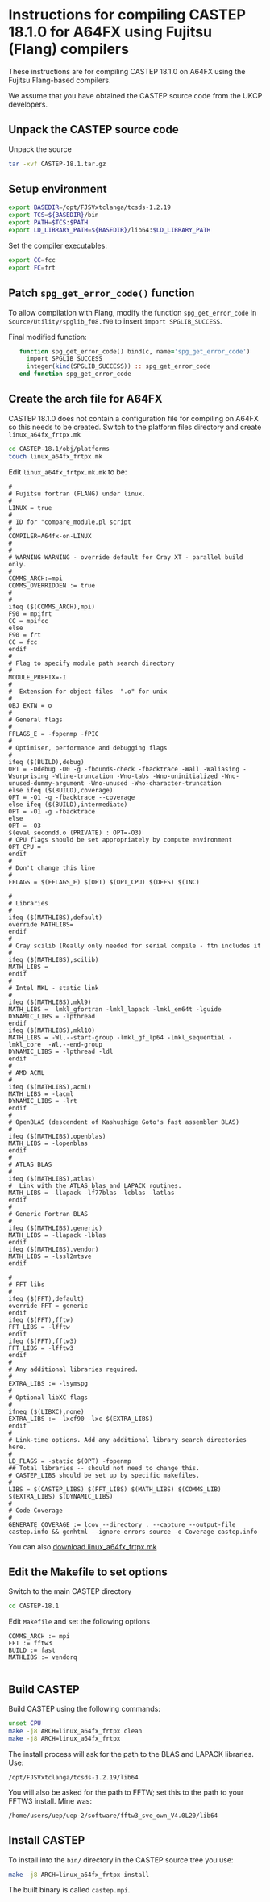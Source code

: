 Instructions for compiling CASTEP 18.1.0 for A64FX using Fujitsu (Flang) compilers
==================================================================================

These instructions are for compiling CASTEP 18.1.0 on A64FX using the Fujitsu Flang-based compilers.

We assume that you have obtained the CASTEP source code from the UKCP developers.

Unpack the CASTEP source code
-----------------------------

Unpack the source

```bash
tar -xvf CASTEP-18.1.tar.gz 
```

Setup environment
-----------------

```bash
export BASEDIR=/opt/FJSVxtclanga/tcsds-1.2.19
export TCS=${BASEDIR}/bin
export PATH=$TCS:$PATH
export LD_LIBRARY_PATH=${BASEDIR}/lib64:$LD_LIBRARY_PATH
```

Set the compiler executables:

```bash
export CC=fcc
export FC=frt
```

Patch `spg_get_error_code()` function
-------------------------------------

To allow compilation with Flang, modify the function `spg_get_error_code` in `Source/Utility/spglib_f08.f90` to insert `import SPGLIB_SUCCESS`.

Final modified function:

```fortran
   function spg_get_error_code() bind(c, name='spg_get_error_code')
     import SPGLIB_SUCCESS
     integer(kind(SPGLIB_SUCCESS)) :: spg_get_error_code
   end function spg_get_error_code
```

Create the arch file for A64FX
------------------------------

CASTEP 18.1.0 does not contain a configuration file for compiling on A64FX so this
needs to be created. Switch to the platform files directory and create `linux_a64fx_frtpx.mk`

```bash
cd CASTEP-18.1/obj/platforms
touch linux_a64fx_frtpx.mk
```

Edit `linux_a64fx_frtpx.mk.mk` to be:

```
#
# Fujitsu fortran (FLANG) under linux.
#
LINUX = true
#
# ID for "compare_module.pl script
#
COMPILER=A64fx-on-LINUX
#
#
# WARNING WARNING - override default for Cray XT - parallel build only.
#
COMMS_ARCH:=mpi
COMMS_OVERRIDDEN := true
#
#
ifeq ($(COMMS_ARCH),mpi)
F90 = mpifrt
CC = mpifcc
else
F90 = frt
CC = fcc
endif
#
# Flag to specify module path search directory
#
MODULE_PREFIX=-I
#
#  Extension for object files  ".o" for unix
#
OBJ_EXTN = o
#
# General flags
#
FFLAGS_E = -fopenmp -fPIC
#
# Optimiser, performance and debugging flags
#
ifeq ($(BUILD),debug)
OPT = -Ddebug -O0 -g -fbounds-check -fbacktrace -Wall -Waliasing -Wsurprising -Wline-truncation -Wno-tabs -Wno-uninitialized -Wno-unused-dummy-argument -Wno-unused -Wno-character-truncation
else ifeq ($(BUILD),coverage)
OPT = -O1 -g -fbacktrace --coverage
else ifeq ($(BUILD),intermediate)
OPT = -O1 -g -fbacktrace
else
OPT = -O3
$(eval secondd.o (PRIVATE) : OPT=-O3)
# CPU flags should be set appropriately by compute environment
OPT_CPU = 
endif
#
# Don't change this line
#
FFLAGS = $(FFLAGS_E) $(OPT) $(OPT_CPU) $(DEFS) $(INC)

#
# Libraries
#
ifeq ($(MATHLIBS),default)
override MATHLIBS=
endif
#
# Cray scilib (Really only needed for serial compile - ftn includes it
#
ifeq ($(MATHLIBS),scilib)
MATH_LIBS = 
endif
#
# Intel MKL - static link
#
ifeq ($(MATHLIBS),mkl9)
MATH_LIBS =  lmkl_gfortran -lmkl_lapack -lmkl_em64t -lguide 
DYNAMIC_LIBS = -lpthread
endif
ifeq ($(MATHLIBS),mkl10)
MATH_LIBS = -Wl,--start-group -lmkl_gf_lp64 -lmkl_sequential -lmkl_core  -Wl,--end-group
DYNAMIC_LIBS = -lpthread -ldl
endif
#
# AMD ACML
#
ifeq ($(MATHLIBS),acml)
MATH_LIBS = -lacml
DYNAMIC_LIBS = -lrt
endif
#
# OpenBLAS (descendent of Kashushige Goto's fast assembler BLAS)
#
ifeq ($(MATHLIBS),openblas)
MATH_LIBS = -lopenblas
endif
#
# ATLAS BLAS
#
ifeq ($(MATHLIBS),atlas)
#  Link with the ATLAS blas and LAPACK routines.
MATH_LIBS = -llapack -lf77blas -lcblas -latlas
endif
#
# Generic Fortran BLAS
#
ifeq ($(MATHLIBS),generic)
MATH_LIBS = -llapack -lblas 
endif
ifeq ($(MATHLIBS),vendor)
MATH_LIBS = -lssl2mtsve
endif

#
# FFT libs
#
ifeq ($(FFT),default)
override FFT = generic
endif
ifeq ($(FFT),fftw)
FFT_LIBS = -lfftw
endif
ifeq ($(FFT),fftw3)
FFT_LIBS = -lfftw3
endif
#
# Any additional libraries required. 
#
EXTRA_LIBS := -lsymspg 
#
# Optional libXC flags
#
ifneq ($(LIBXC),none)
EXTRA_LIBS := -lxcf90 -lxc $(EXTRA_LIBS)
endif
#
# Link-time options. Add any additional library search directories here.
#
LD_FLAGS = -static $(OPT) -fopenmp
## Total libraries -- should not need to change this.
# CASTEP_LIBS should be set up by specific makefiles.
#
LIBS = $(CASTEP_LIBS) $(FFT_LIBS) $(MATH_LIBS) $(COMMS_LIB) $(EXTRA_LIBS) $(DYNAMIC_LIBS)
#
# Code Coverage
#
GENERATE_COVERAGE := lcov --directory . --capture --output-file castep.info && genhtml --ignore-errors source -o Coverage castep.info
```

You can also [download linux_a64fx_frtpx.mk](linux_a64fx_frtpx.mk)

Edit the Makefile to set options
--------------------------------

Switch to the main CASTEP directory

```bash
cd CASTEP-18.1
```

Edit `Makefile` and set the following options

```
COMMS_ARCH := mpi
FFT := fftw3
BUILD := fast
MATHLIBS := vendorq


```

Build CASTEP
------------

Build CASTEP using the following commands:

```bash
unset CPU
make -j8 ARCH=linux_a64fx_frtpx clean
make -j8 ARCH=linux_a64fx_frtpx
```

The install process will ask for the path to the BLAS and LAPACK libraries. Use:

```
/opt/FJSVxtclanga/tcsds-1.2.19/lib64
```

You will also be asked for the path to FFTW; set this to the path to your FFTW3 
install. Mine was:

```
/home/users/uep/uep-2/software/fftw3_sve_own_V4.0L20/lib64
```

Install CASTEP
--------------

To install into the `bin/` directory in the CASTEP source
tree you use:

```bash
make -j8 ARCH=linux_a64fx_frtpx install
```

The built binary is called `castep.mpi`.
